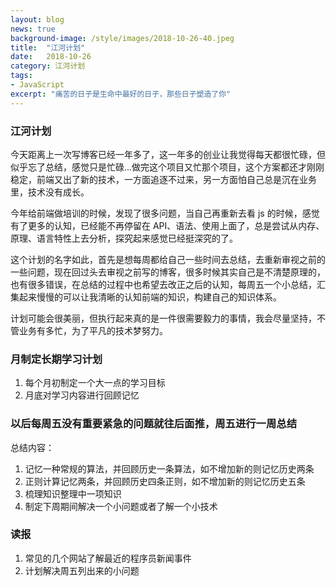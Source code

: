 ```yaml
---
layout: blog
news: true
background-image: /style/images/2018-10-26-40.jpeg
title:  "江河计划"
date:   2018-10-26
category: 江河计划
tags:
- JavaScript
excerpt: "痛苦的日子是生命中最好的日子，那些日子塑造了你"
---
```


### 江河计划

今天距离上一次写博客已经一年多了，这一年多的创业让我觉得每天都很忙碌，但似乎忘了总结，感觉只是忙碌...做完这个项目又忙那个项目，这个方案都还才刚刚稳定，前端又出了新的技术，一方面追逐不过来，另一方面怕自己总是沉在业务里，技术没有成长。

今年给前端做培训的时候，发现了很多问题，当自己再重新去看 js 的时候，感觉有了更多的认知，已经能不再停留在 API、语法、使用上面了，总是尝试从内存、原理、语言特性上去分析，探究起来感觉已经挺深究的了。

这个计划的名字如此，首先是想每周都给自己一些时间去总结，去重新审视之前的一些问题，现在回过头去审视之前写的博客，很多时候其实自己是不清楚原理的，也有很多错误，在总结的过程中也希望去改正之后的认知，每周五一个小总结，汇集起来慢慢的可以让我清晰的认知前端的知识，构建自己的知识体系。

计划可能会很美丽，但执行起来真的是一件很需要毅力的事情，我会尽量坚持，不管业务有多忙，为了平凡的技术梦努力。

### 月制定长期学习计划

1. 每个月初制定一个大一点的学习目标
2. 月底对学习内容进行回顾记忆

### 以后每周五没有重要紧急的问题就往后面推，周五进行一周总结

总结内容：
1. 记忆一种常规的算法，并回顾历史一条算法，如不增加新的则记忆历史两条
2. 正则计算记忆两条，并回顾历史四条正则，如不增加新的则记忆历史五条
3. 梳理知识整理中一项知识
4. 制定下周期间解决一个小问题或者了解一个小技术

### 读报

1. 常见的几个网站了解最近的程序员新闻事件
2. 计划解决周五列出来的小问题